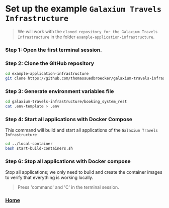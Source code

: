 # Set up the example `Galaxium Travels Infrastructure`

>We will work with the `cloned repository for the Galaxium Travels Infrastructure` in the folder `example-application-infrastructure`.

### Step 1: Open the first terminal session.

### Step 2: Clone the GitHub repository

```sh
cd example-application-infrastructure
git clone https://github.com/thomassuedbroecker/galaxium-travels-infrastructure.git
```

### Step 3: Generate environment variables file

```sh
cd galaxium-travels-infrastructure/booking_system_rest
cat .env-template > .env
```

### Step 4: Start all applications with Docker Compose

This command will build and start all applications of the `Galaxium Travels Infrastructure`

```sh
cd ../local-container
bash start-build-containers.sh
```

### Step 6: Stop all applications with Docker compose

Stop all applications; we only need to build and create the container images to verify that everything is working locally. 

>Press 'command' and 'C' in the terminal session.

### [Home](https://github.com/thomassuedbroecker/galaxium-travels-mcp-compose-watsonx-orchestrate/blob/main/README.md)